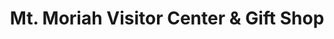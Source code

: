 ---
title: "Mt. Moriah Visitor Center & Gift Shop"
url: /deadwood/mt-moriah-visitor-center-and-gift-shop/
shop: gift
---